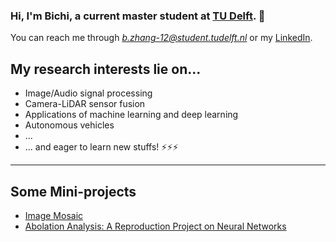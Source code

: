 ### Hi, I'm Bichi, a current master student at [TU Delft](https://www.tudelft.nl/). 👋
You can reach me through *b.zhang-12@student.tudelft.nl* or my [LinkedIn](https://www.linkedin.com/in/%E5%BC%BC%E5%BC%9B-%E5%BC%A0-44814a190/).

## My research interests lie on...
- Image/Audio signal processing
- Camera-LiDAR sensor fusion
- Applications of machine learning and deep learning
- Autonomous vehicles
- ...
- ... and eager to learn new stuffs! ⚡⚡⚡

---

## Some Mini-projects

<!-- BLOG-POST-LIST:START -->
- [Image Mosaic](https://dev.to/codestackr/microinteractions-password-validation-animation-5629)
- [Abolation Analysis: A Reproduction Project on Neural Networks](https://github.com/AncientreeBILL/TU-Delft-Deep-Learning-CS4240-Reproducibility-Project---Between-Class-Learning-for-Image-Classifica)
<!-- BLOG-POST-LIST:END -->


<!--
**AncientreeBILL/AncientreeBILL** is a ✨ _special_ ✨ repository because its `README.md` (this file) appears on your GitHub profile.

Here are some ideas to get you started:

- 🔭 I’m currently working on ...
- 🌱 I’m currently learning ...
- 👯 I’m looking to collaborate on ...
- 🤔 I’m looking for help with ...
- 💬 Ask me about ...
- 📫 How to reach me: ...
- 😄 Pronouns: ...
- ⚡ Fun fact: ...
-->
